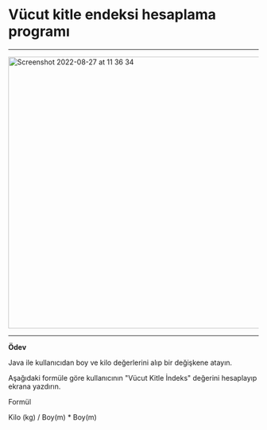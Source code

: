# Vücut kitle endeksi hesaplama programı

---

<img width="547" alt="Screenshot 2022-08-27 at 11 36 34" src="https://user-images.githubusercontent.com/72032853/187022420-cb6c39e3-48b1-4c13-a0fe-19c2f522ef75.png">

---

**Ödev**

Java ile kullanıcıdan boy ve kilo değerlerini alıp bir değişkene atayın. 

Aşağıdaki formüle göre kullanıcının "Vücut Kitle İndeks" değerini hesaplayıp ekrana yazdırın.

Formül

Kilo (kg) / Boy(m) * Boy(m)
